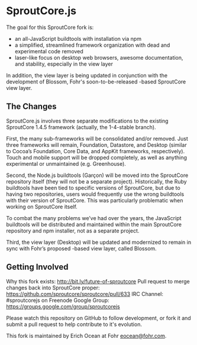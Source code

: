 SproutCore.js
=============

The goal for this SproutCore fork is:

* an all-JavaScript buildtools with installation via npm
* a simplified, streamlined framework organization with dead and experimental code removed
* laser-like focus on desktop web browsers, awesome documentation, and stability, especially in the view layer

In addition, the view layer is being updated in conjunction with the development of Blossom, Fohr's soon-to-be-released <canvas>-based SproutCore view layer.

The Changes
-----------

SproutCore.js involves three separate modifications to the existing SproutCore 1.4.5 framework (actually, the 1-4-stable branch).

First, the many sub-frameworks will be consolidated and/or removed. Just three frameworks will remain, Foundation, Datastore, and Desktop (similar to Cocoa’s Foundation, Core Data, and AppKit frameworks, respectively). Touch and mobile support will be dropped completely, as well as anything experimental or unmaintained (e.g. Greenhouse).

Second, the Node.js buildtools (Garçon) will be moved into the SproutCore repository itself (they will not be a separate project). Historically, the Ruby buildtools have been tied to specific versions of SproutCore, but due to having two repositories, users would frequently use the wrong buildtools with their version of SproutCore. This was particularly problematic when working on SproutCore itself.

To combat the many problems we’ve had over the years, the JavaScript buildtools will be distributed and maintained within the main SproutCore repository and npm installer, not as a separate project.

Third, the view layer (Desktop) will be updated and modernized to remain in sync with Fohr’s proposed <canvas>-based view layer, called Blossom.

Getting Involved
----------------

Why this fork exists: http://bit.ly/future-of-sproutcore
Pull request to merge changes back into SproutCore proper: https://github.com/sproutcore/sproutcore/pull/633
IRC Channel: #sproutcorejs on Freenode
Google Group: https://groups.google.com/group/sproutcorejs

Please watch this repository on GitHub to follow development, or fork it and submit a pull request to help contribute to it's evolution.

This fork is maintained by Erich Ocean at Fohr <eocean@fohr.com>.